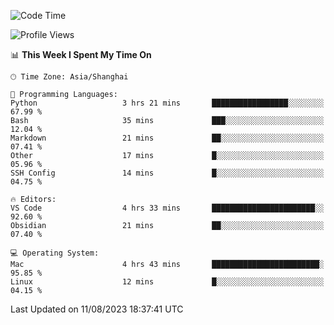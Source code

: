 <!--START_SECTION:waka-->
![Code Time](http://img.shields.io/badge/Code%20Time-131%20hrs%2036%20mins-blue)

![Profile Views](http://img.shields.io/badge/Profile%20Views-17-blue)

📊 **This Week I Spent My Time On** 

```text
🕑︎ Time Zone: Asia/Shanghai

💬 Programming Languages: 
Python                   3 hrs 21 mins       █████████████████░░░░░░░░   67.99 % 
Bash                     35 mins             ███░░░░░░░░░░░░░░░░░░░░░░   12.04 % 
Markdown                 21 mins             ██░░░░░░░░░░░░░░░░░░░░░░░   07.41 % 
Other                    17 mins             █░░░░░░░░░░░░░░░░░░░░░░░░   05.96 % 
SSH Config               14 mins             █░░░░░░░░░░░░░░░░░░░░░░░░   04.75 % 

🔥 Editors: 
VS Code                  4 hrs 33 mins       ███████████████████████░░   92.60 % 
Obsidian                 21 mins             ██░░░░░░░░░░░░░░░░░░░░░░░   07.40 % 

💻 Operating System: 
Mac                      4 hrs 43 mins       ████████████████████████░   95.85 % 
Linux                    12 mins             █░░░░░░░░░░░░░░░░░░░░░░░░   04.15 % 
```


 Last Updated on 11/08/2023 18:37:41 UTC
<!--END_SECTION:waka-->